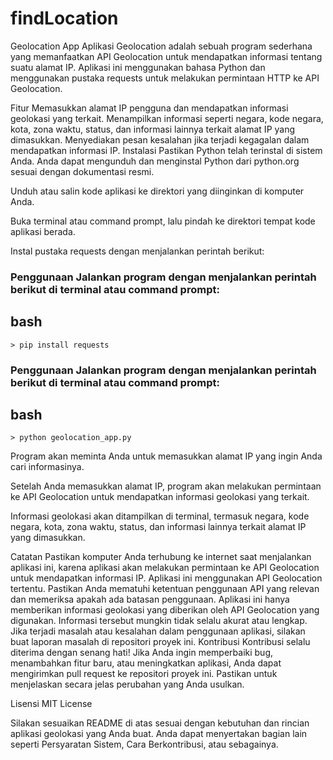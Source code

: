 # findLocation
Geolocation App
Aplikasi Geolocation adalah sebuah program sederhana yang memanfaatkan API Geolocation untuk mendapatkan informasi tentang suatu alamat IP. Aplikasi ini menggunakan bahasa Python dan menggunakan pustaka requests untuk melakukan permintaan HTTP ke API Geolocation.

Fitur
Memasukkan alamat IP pengguna dan mendapatkan informasi geolokasi yang terkait.
Menampilkan informasi seperti negara, kode negara, kota, zona waktu, status, dan informasi lainnya terkait alamat IP yang dimasukkan.
Menyediakan pesan kesalahan jika terjadi kegagalan dalam mendapatkan informasi IP.
Instalasi
Pastikan Python telah terinstal di sistem Anda. Anda dapat mengunduh dan menginstal Python dari python.org sesuai dengan dokumentasi resmi.

Unduh atau salin kode aplikasi ke direktori yang diinginkan di komputer Anda.

Buka terminal atau command prompt, lalu pindah ke direktori tempat kode aplikasi berada.

Instal pustaka requests dengan menjalankan perintah berikut:

### Penggunaan Jalankan program dengan menjalankan perintah berikut di terminal atau command prompt:
## bash
```
> pip install requests
```

### Penggunaan Jalankan program dengan menjalankan perintah berikut di terminal atau command prompt:
## bash
```
> python geolocation_app.py
```

Program akan meminta Anda untuk memasukkan alamat IP yang ingin Anda cari informasinya.

Setelah Anda memasukkan alamat IP, program akan melakukan permintaan ke API Geolocation untuk mendapatkan informasi geolokasi yang terkait.

Informasi geolokasi akan ditampilkan di terminal, termasuk negara, kode negara, kota, zona waktu, status, dan informasi lainnya terkait alamat IP yang dimasukkan.

Catatan
Pastikan komputer Anda terhubung ke internet saat menjalankan aplikasi ini, karena aplikasi akan melakukan permintaan ke API Geolocation untuk mendapatkan informasi IP.
Aplikasi ini menggunakan API Geolocation tertentu. Pastikan Anda mematuhi ketentuan penggunaan API yang relevan dan memeriksa apakah ada batasan penggunaan.
Aplikasi ini hanya memberikan informasi geolokasi yang diberikan oleh API Geolocation yang digunakan. Informasi tersebut mungkin tidak selalu akurat atau lengkap.
Jika terjadi masalah atau kesalahan dalam penggunaan aplikasi, silakan buat laporan masalah di repositori proyek ini.
Kontribusi
Kontribusi selalu diterima dengan senang hati! Jika Anda ingin memperbaiki bug, menambahkan fitur baru, atau meningkatkan aplikasi, Anda dapat mengirimkan pull request ke repositori proyek ini. Pastikan untuk menjelaskan secara jelas perubahan yang Anda usulkan.

Lisensi
MIT License

Silakan sesuaikan README di atas sesuai dengan kebutuhan dan rincian aplikasi geolokasi yang Anda buat. Anda dapat menyertakan bagian lain seperti Persyaratan Sistem, Cara Berkontribusi, atau sebagainya.

